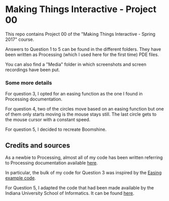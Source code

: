 # Making Things Interactive - Project 00
This repo contains Project 00 of the "Making Things Interactive - Spring 2017" course.

Answers to Question 1 to 5 can be found in the different folders. They have been written as Processing (which I used here for the first time) PDE files.

You can also find a "Media" folder in which screenshots and screen recordings have been put.

### Some more details
For question 3, I opted for an easing function as the one I found in Processing documentation.

For question 4, two of the circles move based on an easing function but one of them only starts moving is the mouse stays still. The last circle gets to the mouse cursor with a constant speed.

For question 5, I decided to recreate Boomshine.

## Credits and sources

As a newbie to Processing, almost all of my code has been written referring to Processing documentation available [here](https://processing.org/reference/).

In particular, the bulk of my code for Question 3 was inspired by the [Easing example code](https://processing.org/examples/easing.html).

For Question 5, I adapted the code that had been made available by the Indiana University School of Informatics. It can be found [here](http://music.informatics.indiana.edu/courses/H211/class_examples/boomshine/applet/boomshine.pde).

